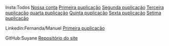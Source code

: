 Insta:Todos
[Nossa conta](https://www.instagram.com/tea.spectrum/?next=%2F)
[Primeira puplicação](https://www.instagram.com/p/DH9VMu1hKiL/?next=%2F)
[Segunda puplicação](https://www.instagram.com/p/DH_6JjnhYAY/?next=%2F)
[Terceira puplicação](https://www.instagram.com/p/DIBzNUwORpS/?next=%2F&img_index=1)
[quarta puplicação](https://www.instagram.com/p/DIKETIwyJww/?next=%2F&img_index=1)
[Quinta puplicação](https://www.instagram.com/p/DIPEch1JGGK/?next=%2F&img_index=1)
[Sexta puplicação](https://www.instagram.com/p/DIb_beBpPSF/?next=%2F&img_index=1)
[Setima puplicação](https://www.instagram.com/p/DIhKwa5Jyq7/?next=%2F&img_index=1)

Linkedin:Fernanda/Manuel
[Primeira puplicação]()

GitHub:Suyane
[Repositório do site](https://github.com/SuyaneNogueira/Spectrum.git)
